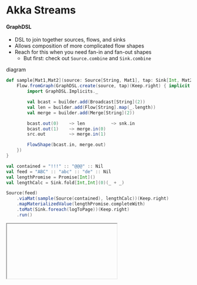 # Akka Streams

#### GraphDSL

- DSL to join together sources, flows, and sinks
- Allows composition of more complicated flow shapes
- Reach for this when you need fan-in and fan-out shapes
  - But first: check out `Source.combine` and `Sink.combine`

<a onclick="window.open('/resources/graphdslflow.png','','toolbar=no,location=no,status=no,menubar=no,width=640,height=400')">diagram</a>

```scala
def sample[Mat1,Mat2](source: Source[String, Mat1], tap: Sink[Int, Mat2]): Flow[String, String, Mat2] = {
    Flow.fromGraph(GraphDSL.create(source, tap)(Keep.right) { implicit builder => (src,snk) =>
        import GraphDSL.Implicits._

        val bcast = builder.add(Broadcast[String](2))
        val len = builder.add(Flow[String].map(_.length))
        val merge = builder.add(Merge[String](2))

        bcast.out(0)    ~> len          ~> snk.in
        bcast.out(1)    ~> merge.in(0)
        src.out         ~> merge.in(1)

        FlowShape(bcast.in, merge.out)
    })
}

val contained = "!!!" :: "@@@" :: Nil
val feed = "ABC" :: "abc" :: "de" :: Nil
val lengthPromise = Promise[Int]()
val lengthCalc = Sink.fold[Int,Int](0)(_ + _)

Source(feed)
    .viaMat(sample(Source(contained), lengthCalc))(Keep.right)
    .mapMaterializedValue(lengthPromise.completeWith)
    .toMat(Sink.foreach(logToPage))(Keep.right)
    .run()
```

<iframe class="sample" data-src="/samples/graph-dsl"></iframe>
